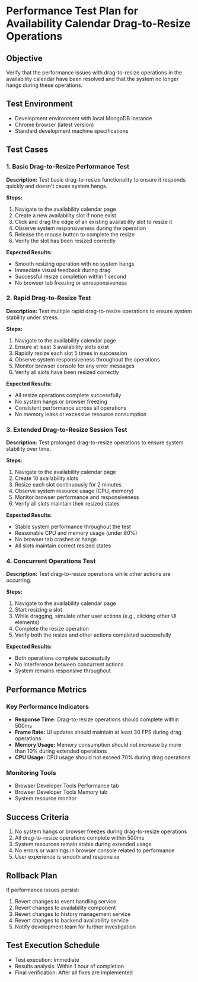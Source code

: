 # Performance Test Plan for Availability Calendar Drag-to-Resize Operations

## Objective
Verify that the performance issues with drag-to-resize operations in the availability calendar have been resolved and that the system no longer hangs during these operations.

## Test Environment
- Development environment with local MongoDB instance
- Chrome browser (latest version)
- Standard development machine specifications

## Test Cases

### 1. Basic Drag-to-Resize Performance Test
**Description:** Test basic drag-to-resize functionality to ensure it responds quickly and doesn't cause system hangs.

**Steps:**
1. Navigate to the availability calendar page
2. Create a new availability slot if none exist
3. Click and drag the edge of an existing availability slot to resize it
4. Observe system responsiveness during the operation
5. Release the mouse button to complete the resize
6. Verify the slot has been resized correctly

**Expected Results:**
- Smooth resizing operation with no system hangs
- Immediate visual feedback during drag
- Successful resize completion within 1 second
- No browser tab freezing or unresponsiveness

### 2. Rapid Drag-to-Resize Test
**Description:** Test multiple rapid drag-to-resize operations to ensure system stability under stress.

**Steps:**
1. Navigate to the availability calendar page
2. Ensure at least 3 availability slots exist
3. Rapidly resize each slot 5 times in succession
4. Observe system responsiveness throughout the operations
5. Monitor browser console for any error messages
6. Verify all slots have been resized correctly

**Expected Results:**
- All resize operations complete successfully
- No system hangs or browser freezing
- Consistent performance across all operations
- No memory leaks or excessive resource consumption

### 3. Extended Drag-to-Resize Session Test
**Description:** Test prolonged drag-to-resize operations to ensure system stability over time.

**Steps:**
1. Navigate to the availability calendar page
2. Create 10 availability slots
3. Resize each slot continuously for 2 minutes
4. Observe system resource usage (CPU, memory)
5. Monitor browser performance and responsiveness
6. Verify all slots maintain their resized states

**Expected Results:**
- Stable system performance throughout the test
- Reasonable CPU and memory usage (under 80%)
- No browser tab crashes or hangs
- All slots maintain correct resized states

### 4. Concurrent Operations Test
**Description:** Test drag-to-resize operations while other actions are occurring.

**Steps:**
1. Navigate to the availability calendar page
2. Start resizing a slot
3. While dragging, simulate other user actions (e.g., clicking other UI elements)
4. Complete the resize operation
5. Verify both the resize and other actions completed successfully

**Expected Results:**
- Both operations complete successfully
- No interference between concurrent actions
- System remains responsive throughout

## Performance Metrics

### Key Performance Indicators
- **Response Time:** Drag-to-resize operations should complete within 500ms
- **Frame Rate:** UI updates should maintain at least 30 FPS during drag operations
- **Memory Usage:** Memory consumption should not increase by more than 10% during extended operations
- **CPU Usage:** CPU usage should not exceed 70% during drag operations

### Monitoring Tools
- Browser Developer Tools Performance tab
- Browser Developer Tools Memory tab
- System resource monitor

## Success Criteria
1. No system hangs or browser freezes during drag-to-resize operations
2. All drag-to-resize operations complete within 500ms
3. System resources remain stable during extended usage
4. No errors or warnings in browser console related to performance
5. User experience is smooth and responsive

## Rollback Plan
If performance issues persist:
1. Revert changes to event handling service
2. Revert changes to availability component
3. Revert changes to history management service
4. Revert changes to backend availability service
5. Notify development team for further investigation

## Test Execution Schedule
- Test execution: Immediate
- Results analysis: Within 1 hour of completion
- Final verification: After all fixes are implemented